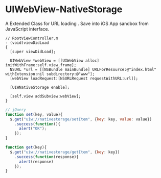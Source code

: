 UIWebView-NativeStorage
=======================

A Extended Class for URL loading . Save into iOS App sandbox from JavaScript interface.


```objc
// RootViewController.m
- (void)viewDidLoad
{
  [super viewDidLoad];
  
  UIWebView *webView = [[UIWebView alloc] initWithFrame:self.view.frame];
  NSURL *url = [[NSBundle mainBundle] URLForResource:@"index.html" withExtension:nil subdirectory:@"www"];
  [webView loadRequest:[NSURLRequest requestWithURL:url]];
  
  [UIWNativeStorage enable];
  
  [self.view addSubview:webView];
}
```


```js
// jQuery
function set(key, value){
  $.get("uiw://nativestorage/setItem", {key: key, value: value})
    .success(function(){
      alert("OK");
    });
}

function get(key){
  $.get("uiw://nativestorage/getItem", {key: key})
    .success(function(response){
      alert(response)
    });
}
```
